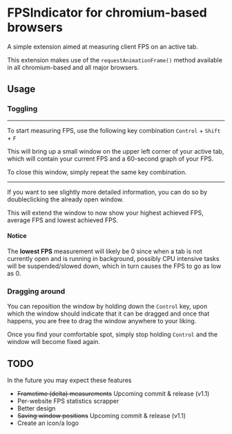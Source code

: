 # FPSIndicator for chromium-based browsers

A simple extension aimed at measuring client FPS on an active tab.

This extension makes use of the `requestAnimationFrame()` method available in all chromium-based and all major browsers.

## Usage

### Toggling

---

To start measuring FPS, use the following key combination `Control` + `Shift` + `F`

This will bring up a small window on the upper left corner of your active tab, which will contain your current FPS and a 60-second graph of your FPS.

To close this window, simply repeat the same key combination.

---

If you want to see slightly more detailed information, you can do so by doubleclicking the already open window.

This will extend the window to now show your highest achieved FPS, average FPS and lowest achieved FPS.

#### Notice

The **lowest FPS** measurement will likely be 0 since when a tab is not currently open and is running in background, possibly CPU intensive tasks will be suspended/slowed down, which in turn causes the FPS to go as low as 0.

### Dragging around

You can reposition the window by holding down the `Control` key, upon which the window should indicate that it can be dragged and once that happens, you are free to drag the window anywhere to your liking.

Once you find your comfortable spot, simply stop holding `Control` and the window will become fixed again.

## TODO

In the future you may expect these features

- ~~Frametime (delta) measurements~~ Upcoming commit & release (v1.1)
- Per-website FPS statistics scrapper
- Better design
- ~~Saving window positions~~ Upcoming commit & release (v1.1)
- Create an icon/a logo
